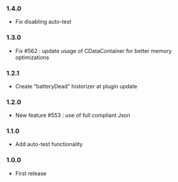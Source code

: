 ### 1.4.0
* Fix disabling auto-test

### 1.3.0
* Fix #562  : update usage of CDataContainer for better memory optimizations

### 1.2.1
* Create "batteryDead" historizer at plugin update

### 1.2.0
* New feature #553 : use of full compliant Json

### 1.1.0
* Add auto-test functionality

### 1.0.0
* First release
